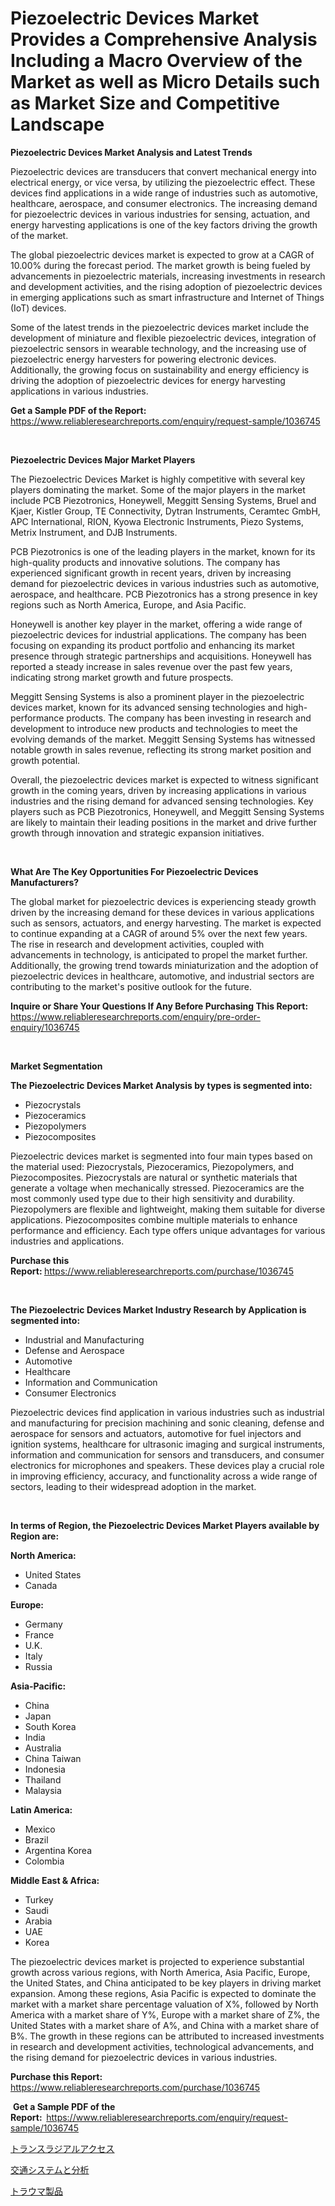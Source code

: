 <p><h1>Piezoelectric Devices Market Provides a Comprehensive Analysis Including a Macro Overview of the Market as well as Micro Details such as Market Size and Competitive Landscape</h1></p><p><strong>Piezoelectric Devices Market Analysis and Latest Trends</strong></p>
<p><p>Piezoelectric devices are transducers that convert mechanical energy into electrical energy, or vice versa, by utilizing the piezoelectric effect. These devices find applications in a wide range of industries such as automotive, healthcare, aerospace, and consumer electronics. The increasing demand for piezoelectric devices in various industries for sensing, actuation, and energy harvesting applications is one of the key factors driving the growth of the market.</p><p>The global piezoelectric devices market is expected to grow at a CAGR of 10.00% during the forecast period. The market growth is being fueled by advancements in piezoelectric materials, increasing investments in research and development activities, and the rising adoption of piezoelectric devices in emerging applications such as smart infrastructure and Internet of Things (IoT) devices.</p><p>Some of the latest trends in the piezoelectric devices market include the development of miniature and flexible piezoelectric devices, integration of piezoelectric sensors in wearable technology, and the increasing use of piezoelectric energy harvesters for powering electronic devices. Additionally, the growing focus on sustainability and energy efficiency is driving the adoption of piezoelectric devices for energy harvesting applications in various industries.</p></p>
<p><strong>Get a Sample PDF of the Report:&nbsp;</strong> <a href="https://www.reliableresearchreports.com/enquiry/request-sample/1036745">https://www.reliableresearchreports.com/enquiry/request-sample/1036745</a></p>
<p>&nbsp;</p>
<p><strong>Piezoelectric Devices Major Market Players</strong></p>
<p><p>The Piezoelectric Devices Market is highly competitive with several key players dominating the market. Some of the major players in the market include PCB Piezotronics, Honeywell, Meggitt Sensing Systems, Bruel and Kjaer, Kistler Group, TE Connectivity, Dytran Instruments, Ceramtec GmbH, APC International, RION, Kyowa Electronic Instruments, Piezo Systems, Metrix Instrument, and DJB Instruments.</p><p>PCB Piezotronics is one of the leading players in the market, known for its high-quality products and innovative solutions. The company has experienced significant growth in recent years, driven by increasing demand for piezoelectric devices in various industries such as automotive, aerospace, and healthcare. PCB Piezotronics has a strong presence in key regions such as North America, Europe, and Asia Pacific.</p><p>Honeywell is another key player in the market, offering a wide range of piezoelectric devices for industrial applications. The company has been focusing on expanding its product portfolio and enhancing its market presence through strategic partnerships and acquisitions. Honeywell has reported a steady increase in sales revenue over the past few years, indicating strong market growth and future prospects.</p><p>Meggitt Sensing Systems is also a prominent player in the piezoelectric devices market, known for its advanced sensing technologies and high-performance products. The company has been investing in research and development to introduce new products and technologies to meet the evolving demands of the market. Meggitt Sensing Systems has witnessed notable growth in sales revenue, reflecting its strong market position and growth potential.</p><p>Overall, the piezoelectric devices market is expected to witness significant growth in the coming years, driven by increasing applications in various industries and the rising demand for advanced sensing technologies. Key players such as PCB Piezotronics, Honeywell, and Meggitt Sensing Systems are likely to maintain their leading positions in the market and drive further growth through innovation and strategic expansion initiatives.</p></p>
<p>&nbsp;</p>
<p><strong>What Are The Key Opportunities For Piezoelectric Devices Manufacturers?</strong></p>
<p><p>The global market for piezoelectric devices is experiencing steady growth driven by the increasing demand for these devices in various applications such as sensors, actuators, and energy harvesting. The market is expected to continue expanding at a CAGR of around 5% over the next few years. The rise in research and development activities, coupled with advancements in technology, is anticipated to propel the market further. Additionally, the growing trend towards miniaturization and the adoption of piezoelectric devices in healthcare, automotive, and industrial sectors are contributing to the market's positive outlook for the future.</p></p>
<p><strong>Inquire or Share Your Questions If Any Before Purchasing This Report:</strong> <a href="https://www.reliableresearchreports.com/enquiry/pre-order-enquiry/1036745">https://www.reliableresearchreports.com/enquiry/pre-order-enquiry/1036745</a></p>
<p>&nbsp;</p>
<p><strong>Market Segmentation</strong></p>
<p><strong>The Piezoelectric Devices Market Analysis by types is segmented into:</strong></p>
<p><ul><li>Piezocrystals</li><li>Piezoceramics</li><li>Piezopolymers</li><li>Piezocomposites</li></ul></p>
<p><p>Piezoelectric devices market is segmented into four main types based on the material used: Piezocrystals, Piezoceramics, Piezopolymers, and Piezocomposites. Piezocrystals are natural or synthetic materials that generate a voltage when mechanically stressed. Piezoceramics are the most commonly used type due to their high sensitivity and durability. Piezopolymers are flexible and lightweight, making them suitable for diverse applications. Piezocomposites combine multiple materials to enhance performance and efficiency. Each type offers unique advantages for various industries and applications.</p></p>
<p><strong>Purchase this Report:&nbsp;</strong><a href="https://www.reliableresearchreports.com/purchase/1036745">https://www.reliableresearchreports.com/purchase/1036745</a></p>
<p>&nbsp;</p>
<p><strong>The Piezoelectric Devices Market Industry Research by Application is segmented into:</strong></p>
<p><ul><li>Industrial and Manufacturing</li><li>Defense and Aerospace</li><li>Automotive</li><li>Healthcare</li><li>Information and Communication</li><li>Consumer Electronics</li></ul></p>
<p><p>Piezoelectric devices find application in various industries such as industrial and manufacturing for precision machining and sonic cleaning, defense and aerospace for sensors and actuators, automotive for fuel injectors and ignition systems, healthcare for ultrasonic imaging and surgical instruments, information and communication for sensors and transducers, and consumer electronics for microphones and speakers. These devices play a crucial role in improving efficiency, accuracy, and functionality across a wide range of sectors, leading to their widespread adoption in the market.</p></p>
<p>&nbsp;</p>
<p><strong>In terms of Region, the Piezoelectric Devices Market Players available by Region are:</strong></p>
<p>
    <p> <strong> North America: </strong>
        <ul>
            <li>United States</li>
            <li>Canada</li>
        </ul>
        </p> 
    <p> <strong> Europe: </strong>
        <ul>
            <li>Germany</li>
            <li>France</li>
            <li>U.K.</li>
            <li>Italy</li>
            <li>Russia</li>
        </ul>
        </p> 
    <p> <strong> Asia-Pacific: </strong>
        <ul>
            <li>China</li>
            <li>Japan</li>
            <li>South Korea</li>
            <li>India</li>
            <li>Australia</li>
            <li>China Taiwan</li>
            <li>Indonesia</li>
            <li>Thailand</li>
            <li>Malaysia</li>
        </ul>
        </p> 
    <p> <strong> Latin America: </strong>
        <ul>
            <li>Mexico</li>
            <li>Brazil</li>
            <li>Argentina Korea</li>
            <li>Colombia</li>
        </ul>
        </p> 
    <p> <strong> Middle East & Africa: </strong>
        <ul>
            <li>Turkey</li>
            <li>Saudi</li>
            <li>Arabia</li>
            <li>UAE</li>
            <li>Korea</li>
        </ul>
    </p>
    </p>
<p><p>The piezoelectric devices market is projected to experience substantial growth across various regions, with North America, Asia Pacific, Europe, the United States, and China anticipated to be key players in driving market expansion. Among these regions, Asia Pacific is expected to dominate the market with a market share percentage valuation of X%, followed by North America with a market share of Y%, Europe with a market share of Z%, the United States with a market share of A%, and China with a market share of B%. The growth in these regions can be attributed to increased investments in research and development activities, technological advancements, and the rising demand for piezoelectric devices in various industries.</p></p>
<p><strong>Purchase this Report: </strong><a href="https://www.reliableresearchreports.com/purchase/1036745">https://www.reliableresearchreports.com/purchase/1036745</a></p>
<p>&nbsp;<strong>Get a Sample PDF of the Report:&nbsp;&nbsp;</strong><a href="https://www.reliableresearchreports.com/enquiry/request-sample/1036745">https://www.reliableresearchreports.com/enquiry/request-sample/1036745</a></p>
<p><strong></strong></p>
<p><p><a href="https://github.com/ddwcuskozol07187/Market-Research-Report-List-1/blob/main/17834428239.md">トランスラジアルアクセス</a></p><p><a href="https://github.com/xtkhtofdt934839/Market-Research-Report-List-1/blob/main/98819958238.md">交通システムと分析</a></p><p><a href="https://github.com/marbadji/Market-Research-Report-List-1/blob/main/96537548240.md">トラウマ製品</a></p></p>
